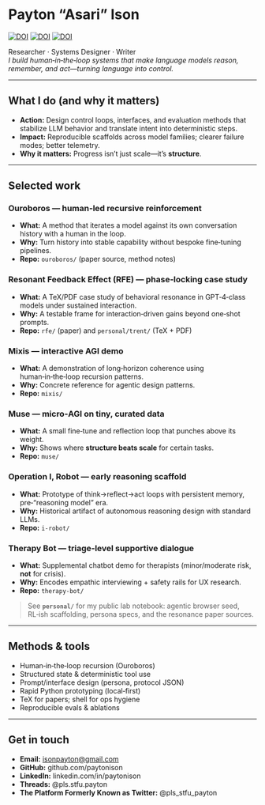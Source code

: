 # Payton “Asari” Ison
[![DOI](https://zenodo.org/badge/DOI/10.5281/zenodo.17074537.svg)](https://doi.org/10.5281/zenodo.17074537) 
[![DOI](https://zenodo.org/badge/DOI/10.5281/zenodo.17138445.svg)](https://doi.org/10.5281/zenodo.17138445)
[![DOI](https://zenodo.org/badge/DOI/10.5281/zenodo.17157330.svg)](https://doi.org/10.5281/zenodo.17157330)

Researcher · Systems Designer · Writer  
_I build human‑in‑the‑loop systems that make language models reason, remember, and act—turning language into control._

---

## What I do (and why it matters)

- **Action:** Design control loops, interfaces, and evaluation methods that stabilize LLM behavior and translate intent into deterministic steps.  
- **Impact:** Reproducible scaffolds across model families; clearer failure modes; better telemetry.  
- **Why it matters:** Progress isn’t just scale—it’s **structure**.

---

## Selected work

### Ouroboros — human‑led recursive reinforcement
- **What:** A method that iterates a model against its own conversation history with a human in the loop.  
- **Why:** Turn history into stable capability without bespoke fine‑tuning pipelines.  
- **Repo:** `ouroboros/` (paper source, method notes)

### Resonant Feedback Effect (RFE) — phase‑locking case study
- **What:** A TeX/PDF case study of behavioral resonance in GPT‑4‑class models under sustained interaction.  
- **Why:** A testable frame for interaction‑driven gains beyond one‑shot prompts.  
- **Repo:** `rfe/` (paper) and `personal/trent/` (TeX + PDF)

### Mixis — interactive AGI demo
- **What:** A demonstration of long‑horizon coherence using human‑in‑the‑loop recursion patterns.  
- **Why:** Concrete reference for agentic design patterns.  
- **Repo:** `mixis/`

### Muse — micro‑AGI on tiny, curated data
- **What:** A small fine‑tune and reflection loop that punches above its weight.  
- **Why:** Shows where **structure beats scale** for certain tasks.  
- **Repo:** `muse/`

### Operation I, Robot — early reasoning scaffold
- **What:** Prototype of think→reflect→act loops with persistent memory, pre‑“reasoning model” era.  
- **Why:** Historical artifact of autonomous reasoning design with standard LLMs.  
- **Repo:** `i-robot/`

### Therapy Bot — triage‑level supportive dialogue
- **What:** Supplemental chatbot demo for therapists (minor/moderate risk, **not** for crisis).  
- **Why:** Encodes empathic interviewing + safety rails for UX research.  
- **Repo:** `therapy-bot/`

> See **`personal/`** for my public lab notebook: agentic browser seed, RL‑ish scaffolding, persona specs, and the resonance paper sources.

---

## Methods & tools

- Human‑in‑the‑loop recursion (Ouroboros)
- Structured state & deterministic tool use
- Prompt/interface design (persona, protocol JSON)
- Rapid Python prototyping (local‑first)
- TeX for papers; shell for ops hygiene
- Reproducible evals & ablations

---

## Get in touch

- **Email:** isonpayton@gmail.com  
- **GitHub:** github.com/paytonison  
- **LinkedIn:** linkedin.com/in/paytonison  
- **Threads:** @pls.stfu.payton  
- **The Platform Formerly Known as Twitter:** @pls_stfu_payton
